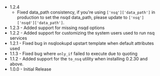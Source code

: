 * 1.2.4
  - Fixed data_path consistency, if you're using `['nsq']['data_path']` in production
    to set the nsqd data_path, please update to `['nsq']['nsqd']['data_path']`.
* 1.2.3 - Added support for missing nsqd options
* 1.2.2 - Added support for customizing the system users used to run nsq services
* 1.2.1 - Fixed bug in nsqlookupd upstart template when default attributes used
* 1.1.3 - Fixed bug where `only_if` failed to execute due to quoting
* 1.1.2 - Added support for the `to_nsq` utility when installing 0.2.30 and above.
* 1.0.0 - Initial Release

